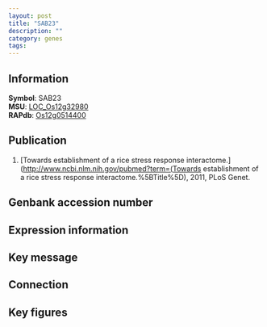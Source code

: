 ```yaml
---
layout: post
title: "SAB23"
description: ""
category: genes
tags: 
---
```


## Information
__Symbol__: SAB23  
__MSU__: [LOC_Os12g32980](http://rice.plantbiology.msu.edu/cgi-bin/ORF_infopage.cgi?orf=LOC_Os12g32980)  
__RAPdb__: [Os12g0514400](http://rapdb.dna.affrc.go.jp/viewer/gbrowse_details/irgsp1?name=Os12g0514400)  

## Publication
1. [Towards establishment of a rice stress response interactome.](http://www.ncbi.nlm.nih.gov/pubmed?term=(Towards establishment of a rice stress response interactome.%5BTitle%5D), 2011, PLoS Genet.

## Genbank accession number

## Expression information

## Key message

## Connection

## Key figures


